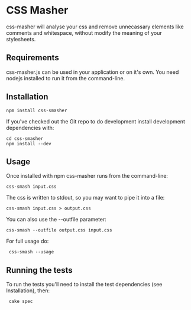 CSS Masher
===========

css-masher will analyse your css and remove unnecassary elements like comments and whitespace, without modify the meaning of your stylesheets.

Requirements
-------------

css-masher.js can be used in your application or on it's own. You need nodejs installed to run it from the command-line.

Installation
--------------

    npm install css-smasher

If you've checked out the Git repo to do development install development dependencies with:

    cd css-smasher
    npm install --dev

Usage
-------

Once installed with npm css-masher runs from the command-line:

    css-smash input.css

The css is written to stdout, so you may want to pipe it into a file:

    css-smash input.css > output.css

You can also use the --outfile parameter:

    css-smash --outfile output.css input.css

For full usage do:

     css-smash --usage

Running the tests
------------------

To run the tests you'll need to install the test dependencies (see Installation), then:

     cake spec
